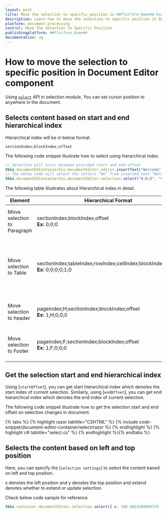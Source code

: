 ```yaml
---
layout: post
title: Move the selection to specific position in ##Platform_Name## Document Editor Component
description: Learn how to move the selection to specific position in Document from the ##Platform_Name## Document Editor Component
platform: document-processing
control: Move The Selection To Specific Position
publishingplatform: ##Platform_Name##
documentation: ug
---
```


# How to move the selection to specific position in Document Editor component

Using [`select`](https://ej2.syncfusion.com/aspnetmvc/documentation/api/document-editor/selection/#select) API in selection module, You can set cursor position to anywhere in the document.

## Selects content based on start and end hierarchical index

Hierarchical index will be in below format.

`sectionIndex;blockIndex;offset`

The following code snippet illustrate how to select using hierarchical index.

```typescript
// Selection will occur between provided start and end offset
this.documentEdContainerIns.documentEditor.editor.insertText("Welcome");
// The below code will select the letters “We” from inserted text “Welcome”
this.documentEdContainerIns.documentEditor.selection.select("0;0;0", "0;0;2");
```

The following table illustrates about Hierarchical index in detail.

| Element |Hierarchical Format | Explanation |
|-----------------|-------------|----|
|Move selection to Paragraph |sectionIndex;blockIndex;offset <br>**Ex:** 0;0;0|It moves the cursor to the start of paragraph.|
|Move selection to Table|sectionIndex;tableIndex;rowIndex;cellIndex;blockIndex;offset <br>**Ex:** 0;0;0;0;1;0|It moves the cursor to the second paragraph which is inside first row and cell of table.|
|Move selection to header|pageIndex;H;sectionIndex;blockIndex;offset<br>**Ex:** 1;H;0;0;0|It moves cursor to the header in second page.|
|Move selection to Footer|pageIndex;F;sectionIndex;blockIndex;offset<br>**Ex:** 1;F;0;0;0|It moves cursor to the footer in second page.|

## Get the selection start and end hierarchical index

Using [`startOffset`], you can get start hierarchical index which denotes the start index of current selection.
Similarly, using [`endOffset`], you can get end hierarchical index which denotes the end index of current selection.

The following code snippet illustrate how to get the selection start and end offset on selection changes in document.


{% tabs %}
{% highlight razor tabtitle="CSHTML" %}
{% include code-snippet/document-editor-container/select/razor %}
{% endhighlight %}
{% highlight c# tabtitle="select.cs" %}
{% endhighlight %}{% endtabs %}


## Selects the content based on left and top position

Here, you can specify the [`selection settings`] to select the content based on left and top position.

x denotes the left position and y denotes the top position and extend denotes whether to extend or update selection.

Check below code sample for reference.

```typescript
this.container.documentEditor.selection.select({ x: 188.4814208984375 , y: 662.00005, extend: true });
```